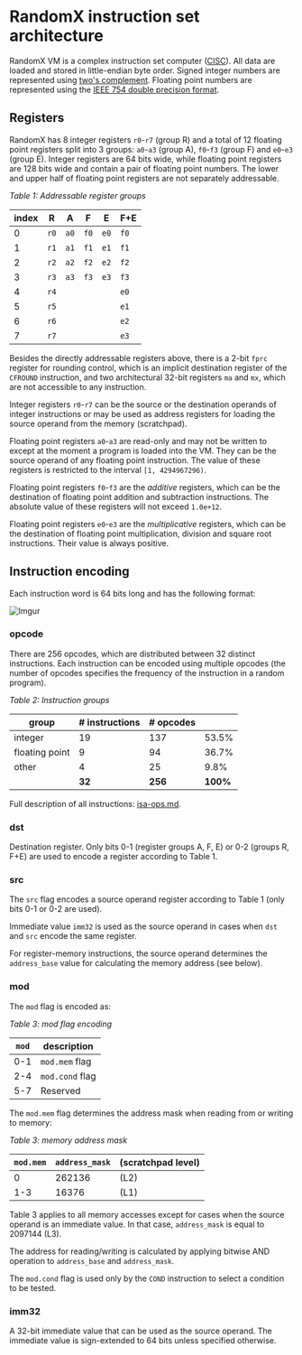 
# RandomX instruction set architecture
RandomX VM is a complex instruction set computer ([CISC](https://en.wikipedia.org/wiki/Complex_instruction_set_computer)). All data are loaded and stored in little-endian byte order. Signed integer numbers are represented using [two's complement](https://en.wikipedia.org/wiki/Two%27s_complement). Floating point numbers are represented using the [IEEE 754 double precision format](https://en.wikipedia.org/wiki/Double-precision_floating-point_format).

## Registers

RandomX has 8 integer registers `r0`-`r7` (group R) and a total of 12 floating point registers split into 3 groups: `a0`-`a3` (group A), `f0`-`f3` (group F) and `e0`-`e3` (group E). Integer registers are 64 bits wide, while floating point registers are 128 bits wide and contain a pair of floating point numbers. The lower and upper half of floating point registers are not separately addressable.

*Table 1: Addressable register groups*

|index|R|A|F|E|F+E|
|--|--|--|--|--|--|
|0|`r0`|`a0`|`f0`|`e0`|`f0`|
|1|`r1`|`a1`|`f1`|`e1`|`f1`|
|2|`r2`|`a2`|`f2`|`e2`|`f2`|
|3|`r3`|`a3`|`f3`|`e3`|`f3`|
|4|`r4`||||`e0`|
|5|`r5`||||`e1`|
|6|`r6`||||`e2`|
|7|`r7`||||`e3`|

Besides the directly addressable registers above, there is a 2-bit `fprc` register for rounding control, which is an implicit destination register of the `CFROUND` instruction, and two architectural 32-bit registers `ma` and `mx`, which are not accessible to any instruction. 

Integer registers `r0`-`r7` can be the source or the destination operands of integer instructions or may be used as address registers for loading the source operand from the memory (scratchpad).

Floating point registers `a0`-`a3` are read-only and may not be written to except at the moment a program is loaded into the VM. They can be the source operand of any floating point instruction. The value of these registers is restricted to the interval `[1, 4294967296)`.

Floating point registers `f0`-`f3` are the *additive* registers, which can be the destination of floating point addition and subtraction instructions. The absolute value of these registers will not exceed `1.0e+12`.

Floating point registers `e0`-`e3` are the *multiplicative* registers, which can be the destination of floating point multiplication, division and square root instructions. Their value is always positive.

## Instruction encoding

Each instruction word is 64 bits long and has the following format:

![Imgur](https://i.imgur.com/FtkWRwe.png)

### opcode
There are 256 opcodes, which are distributed between 32 distinct instructions. Each instruction can be encoded using multiple opcodes (the number of opcodes specifies the frequency of the instruction in a random program).

*Table 2: Instruction groups*

|group|# instructions|# opcodes||
|---------|-----------------|----|-|
|integer |19|137|53.5%|
|floating point |9|94|36.7%|
|other |4|25|9.8%|
||**32**|**256**|**100%**

Full description of all instructions: [isa-ops.md](isa-ops.md).

### dst
Destination register. Only bits 0-1 (register groups A, F, E) or 0-2 (groups R, F+E) are used to encode a register according to Table 1.

### src

The `src` flag encodes a source operand register according to Table 1 (only bits 0-1 or 0-2 are used).

Immediate value `imm32` is used as the source operand in cases when `dst` and `src` encode the same register.

For register-memory instructions, the source operand determines the `address_base` value for calculating the memory address (see below).

### mod

The `mod` flag is encoded as:

*Table 3: mod flag encoding*

|`mod`|description|
|----|--------|
|0-1|`mod.mem` flag|
|2-4|`mod.cond` flag|
|5-7|Reserved|

The `mod.mem` flag determines the address mask when reading from or writing to memory:

*Table 3: memory address mask*

|`mod.mem`|`address_mask`|(scratchpad level)|
|---------|-|---|
|0|262136|(L2)|
|1-3|16376|(L1)|

Table 3 applies to all memory accesses except for cases when the source operand is an immediate value. In that case, `address_mask` is equal to 2097144 (L3). 

The address for reading/writing is calculated by applying bitwise AND operation to `address_base` and `address_mask`.

The `mod.cond` flag is used only by the `COND` instruction to select a condition to be tested.

### imm32
A 32-bit immediate value that can be used as the source operand. The immediate value is sign-extended to 64 bits unless specified otherwise.

